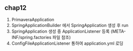 ## chap12

1. PrimaveraApplication
2. SpringApplicationBuilder 에서 SpringApplication 생성 후 run
3. SpringApplication 생성 중 ApplicationListener 등록 (META-INF/spring.factories 파일 참조)
4. ConfigFileApplicationListener 통하여 application.yml 로딩